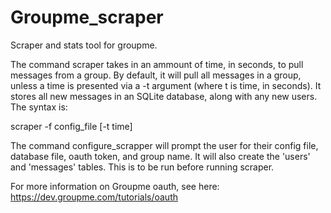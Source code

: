 Groupme_scraper
=======

Scraper and stats tool for groupme.

The command scraper takes in an ammount of time, in seconds, to pull messages from a group.  By default, it will pull all messages in a group, unless a time is presented via a -t argument (where t is time, in seconds).  It stores all new messages in an SQLite database, along with any new users.  The syntax is:

scraper -f config_file [-t time]

The command configure_scrapper will prompt the user for their config file, database file, oauth token, and group name.  It will also create the 'users' and 'messages' tables.  This is to be run before running scraper.

For more information on Groupme oauth, see here: https://dev.groupme.com/tutorials/oauth
